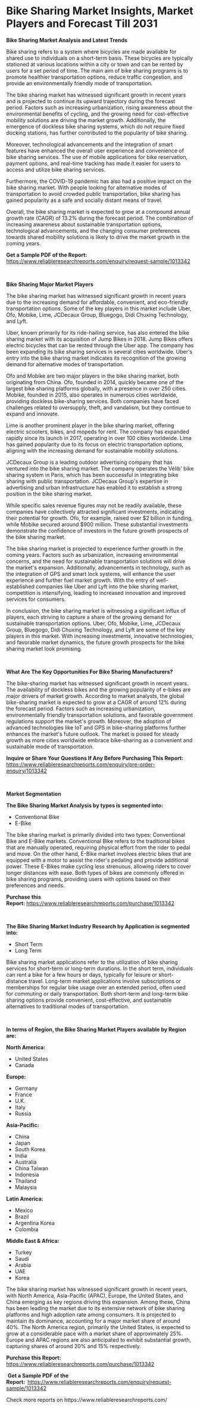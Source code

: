 <p><h1>Bike Sharing Market Insights, Market Players and Forecast Till 2031</h1></p><p><strong>Bike Sharing Market Analysis and Latest Trends</strong></p>
<p><p>Bike sharing refers to a system where bicycles are made available for shared use to individuals on a short-term basis. These bicycles are typically stationed at various locations within a city or town and can be rented by users for a set period of time. The main aim of bike sharing programs is to promote healthier transportation options, reduce traffic congestion, and provide an environmentally friendly mode of transportation.</p><p>The bike sharing market has witnessed significant growth in recent years and is projected to continue its upward trajectory during the forecast period. Factors such as increasing urbanization, rising awareness about the environmental benefits of cycling, and the growing need for cost-effective mobility solutions are driving the market growth. Additionally, the emergence of dockless bike sharing systems, which do not require fixed docking stations, has further contributed to the popularity of bike sharing.</p><p>Moreover, technological advancements and the integration of smart features have enhanced the overall user experience and convenience of bike sharing services. The use of mobile applications for bike reservation, payment options, and real-time tracking has made it easier for users to access and utilize bike sharing services.</p><p>Furthermore, the COVID-19 pandemic has also had a positive impact on the bike sharing market. With people looking for alternative modes of transportation to avoid crowded public transportation, bike sharing has gained popularity as a safe and socially distant means of travel.</p><p>Overall, the bike sharing market is expected to grow at a compound annual growth rate (CAGR) of 13.2% during the forecast period. The combination of increasing awareness about sustainable transportation options, technological advancements, and the changing consumer preferences towards shared mobility solutions is likely to drive the market growth in the coming years.</p></p>
<p><strong>Get a Sample PDF of the Report:&nbsp;</strong> <a href="https://www.reliableresearchreports.com/enquiry/request-sample/1013342">https://www.reliableresearchreports.com/enquiry/request-sample/1013342</a></p>
<p>&nbsp;</p>
<p><strong>Bike Sharing Major Market Players</strong></p>
<p><p>The bike sharing market has witnessed significant growth in recent years due to the increasing demand for affordable, convenient, and eco-friendly transportation options. Some of the key players in this market include Uber, Ofo, Mobike, Lime, JCDecaux Group, Bluegogo, Didi Chuxing Technology, and Lyft.</p><p>Uber, known primarily for its ride-hailing service, has also entered the bike sharing market with its acquisition of Jump Bikes in 2018. Jump Bikes offers electric bicycles that can be rented through the Uber app. The company has been expanding its bike sharing services in several cities worldwide. Uber's entry into the bike sharing market indicates its recognition of the growing demand for alternative modes of transportation.</p><p>Ofo and Mobike are two major players in the bike sharing market, both originating from China. Ofo, founded in 2014, quickly became one of the largest bike sharing platforms globally, with a presence in over 250 cities. Mobike, founded in 2015, also operates in numerous cities worldwide, providing dockless bike-sharing services. Both companies have faced challenges related to oversupply, theft, and vandalism, but they continue to expand and innovate.</p><p>Lime is another prominent player in the bike sharing market, offering electric scooters, bikes, and mopeds for rent. The company has expanded rapidly since its launch in 2017, operating in over 100 cities worldwide. Lime has gained popularity due to its focus on electric transportation options, aligning with the increasing demand for sustainable mobility solutions.</p><p>JCDecaux Group is a leading outdoor advertising company that has ventured into the bike sharing market. The company operates the Vélib' bike sharing system in Paris, which has been successful in integrating bike sharing with public transportation. JCDecaux Group's expertise in advertising and urban infrastructure has enabled it to establish a strong position in the bike sharing market.</p><p>While specific sales revenue figures may not be readily available, these companies have collectively attracted significant investments, indicating their potential for growth. Ofo, for example, raised over $2 billion in funding, while Mobike secured around $900 million. These substantial investments demonstrate the confidence of investors in the future growth prospects of the bike sharing market.</p><p>The bike sharing market is projected to experience further growth in the coming years. Factors such as urbanization, increasing environmental concerns, and the need for sustainable transportation solutions will drive the market's expansion. Additionally, advancements in technology, such as the integration of GPS and smart lock systems, will enhance the user experience and further fuel market growth. With the entry of well-established companies like Uber and Lyft into the bike sharing market, competition is intensifying, leading to increased innovation and improved services for consumers.</p><p>In conclusion, the bike sharing market is witnessing a significant influx of players, each striving to capture a share of the growing demand for sustainable transportation options. Uber, Ofo, Mobike, Lime, JCDecaux Group, Bluegogo, Didi Chuxing Technology, and Lyft are some of the key players in this market. With increasing investments, innovative technologies, and favorable market dynamics, the future growth prospects for the bike sharing market look promising.</p></p>
<p>&nbsp;</p>
<p><strong>What Are The Key Opportunities For Bike Sharing Manufacturers?</strong></p>
<p><p>The bike-sharing market has witnessed significant growth in recent years. The availability of dockless bikes and the growing popularity of e-bikes are major drivers of market growth. According to market analysts, the global bike-sharing market is expected to grow at a CAGR of around 12% during the forecast period. Factors such as increasing urbanization, environmentally friendly transportation solutions, and favorable government regulations support the market's growth. Moreover, the adoption of advanced technologies like IoT and GPS in bike-sharing platforms further enhances the market's future outlook. The market is poised for steady growth as more cities worldwide embrace bike-sharing as a convenient and sustainable mode of transportation.</p></p>
<p><strong>Inquire or Share Your Questions If Any Before Purchasing This Report:</strong> <a href="https://www.reliableresearchreports.com/enquiry/pre-order-enquiry/1013342">https://www.reliableresearchreports.com/enquiry/pre-order-enquiry/1013342</a></p>
<p>&nbsp;</p>
<p><strong>Market Segmentation</strong></p>
<p><strong>The Bike Sharing Market Analysis by types is segmented into:</strong></p>
<p><ul><li>Conventional Bike</li><li>E-Bike</li></ul></p>
<p><p>The bike sharing market is primarily divided into two types: Conventional Bike and E-Bike markets. Conventional Bike refers to the traditional bikes that are manually operated, requiring physical effort from the rider to pedal and move. On the other hand, E-Bike market involves electric bikes that are equipped with a motor to assist the rider's pedaling and provide additional power. These E-Bikes make cycling less strenuous, allowing riders to cover longer distances with ease. Both types of bikes are commonly offered in bike sharing programs, providing users with options based on their preferences and needs.</p></p>
<p><strong>Purchase this Report:&nbsp;</strong><a href="https://www.reliableresearchreports.com/purchase/1013342">https://www.reliableresearchreports.com/purchase/1013342</a></p>
<p>&nbsp;</p>
<p><strong>The Bike Sharing Market Industry Research by Application is segmented into:</strong></p>
<p><ul><li>Short Term</li><li>Long Term</li></ul></p>
<p><p>Bike sharing market applications refer to the utilization of bike sharing services for short-term or long-term durations. In the short term, individuals can rent a bike for a few hours or days, typically for leisure or short-distance travel. Long-term market applications involve subscriptions or memberships for regular bike usage over an extended period, often used for commuting or daily transportation. Both short-term and long-term bike sharing options provide convenient, cost-effective, and sustainable alternatives to traditional modes of transportation.</p></p>
<p>&nbsp;</p>
<p><strong>In terms of Region, the Bike Sharing Market Players available by Region are:</strong></p>
<p>
    <p> <strong> North America: </strong>
        <ul>
            <li>United States</li>
            <li>Canada</li>
        </ul>
        </p> 
    <p> <strong> Europe: </strong>
        <ul>
            <li>Germany</li>
            <li>France</li>
            <li>U.K.</li>
            <li>Italy</li>
            <li>Russia</li>
        </ul>
        </p> 
    <p> <strong> Asia-Pacific: </strong>
        <ul>
            <li>China</li>
            <li>Japan</li>
            <li>South Korea</li>
            <li>India</li>
            <li>Australia</li>
            <li>China Taiwan</li>
            <li>Indonesia</li>
            <li>Thailand</li>
            <li>Malaysia</li>
        </ul>
        </p> 
    <p> <strong> Latin America: </strong>
        <ul>
            <li>Mexico</li>
            <li>Brazil</li>
            <li>Argentina Korea</li>
            <li>Colombia</li>
        </ul>
        </p> 
    <p> <strong> Middle East & Africa: </strong>
        <ul>
            <li>Turkey</li>
            <li>Saudi</li>
            <li>Arabia</li>
            <li>UAE</li>
            <li>Korea</li>
        </ul>
    </p>
    </p>
<p><p>The bike sharing market has witnessed significant growth in recent years, with North America, Asia-Pacific (APAC), Europe, the United States, and China emerging as key regions driving this expansion. Among these, China has been leading the market due to its extensive network of bike sharing platforms and high adoption rate among consumers. It is projected to maintain its dominance, accounting for a major market share of around 40%. The North America region, primarily the United States, is expected to grow at a considerable pace with a market share of approximately 25%. Europe and APAC regions are also anticipated to exhibit substantial growth, capturing shares of around 20% and 15% respectively.</p></p>
<p><strong>Purchase this Report: </strong><a href="https://www.reliableresearchreports.com/purchase/1013342">https://www.reliableresearchreports.com/purchase/1013342</a></p>
<p>&nbsp;<strong>Get a Sample PDF of the Report:&nbsp;&nbsp;</strong><a href="https://www.reliableresearchreports.com/enquiry/request-sample/1013342">https://www.reliableresearchreports.com/enquiry/request-sample/1013342</a></p>
<p><strong></strong></p>
<p>Check more reports on https://www.reliableresearchreports.com/</p>
